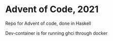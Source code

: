 # Advent of Code, 2021
Repo for Advent of code, done in Haskell

Dev-container is for running ghci through docker
